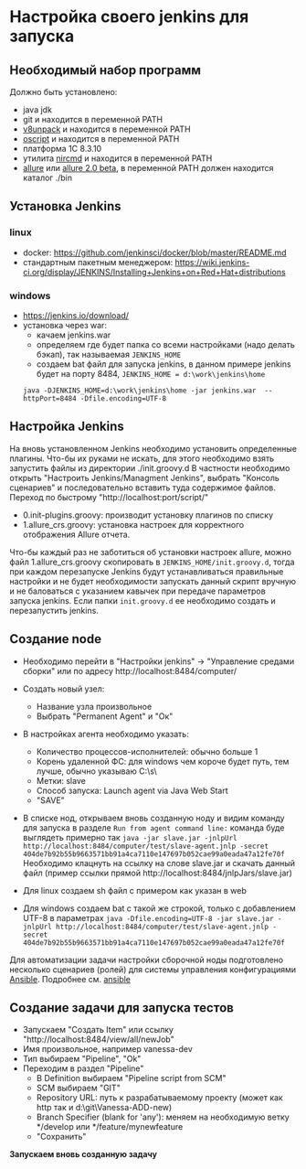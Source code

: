 # Настройка своего jenkins для запуска

## Необходимый набор программ


Должно быть установлено:
* java jdk
* git и находится в переменной PATH
* [v8unpack][v8unpack] и находится в переменной PATH
* [oscript][oscript] и находится в переменной PATH
* платформа 1С 8.3.10
* утилита [nircmd][nircmd] и находится в переменной PATH
* [allure][allure] или [allure 2.0 beta][allurebeta], в переменной PATH должен находится каталог ./bin

[oscript]: http://oscript.io/downloads
[nircmd]: http://www.nirsoft.net/utils/nircmd.html "ссылка внизу страницы"
[v8unpack]: https://github.com/dmpas/v8unpack#build
[allure]: https://github.com/allure-framework/allure-core/releases/latest
[allurebeta]: https://bintray.com/qameta/generic/allure2/2.0-BETA5#files/io/qameta/allure/allure/2.0-BETA5

## Установка Jenkins

### linux

* docker: https://github.com/jenkinsci/docker/blob/master/README.md
* стандартным пакетным менеджером: https://wiki.jenkins-ci.org/display/JENKINS/Installing+Jenkins+on+Red+Hat+distributions

### windows

* https://jenkins.io/download/
* установка через war:
    * качаем jenkins.war
    * определяем где будет папка со всеми настройками (надо делать бэкап), так называемая ```JENKINS_HOME```
    * создаем bat файл для запуска jenkins, в данном примере jenkins будет на порту 8484, ```JENKINS_HOME = d:\work\jenkins\home```
    ```
    java -DJENKINS_HOME=d:\work\jenkins\home -jar jenkins.war  --httpPort=8484 -Dfile.encoding=UTF-8
    ```

## Настройка Jenkins

На вновь установленном Jenkins необходимо установить определенные плагины. Что-бы их руками не искать, для этого необходимо взять запустить файлы из директории ./init.groovy.d
В частности необходимо открыть "Настроить Jenkins/Managment Jenkins", выбрать "Консоль сценариев" и последовательно вставить туда содержимое файлов.
Переход по быстрому "http://localhost:port/script/"

* 0.init-plugins.groovy: производит установку плагинов по списку
* 1.allure_crs.groovy: установка настроек для корректного отображения Allure отчета.

Что-бы каждый раз не заботиться об установки настроек allure, можно файл 1.allure_crs.groovy скопировать в ```JENKINS_HOME/init.groovy.d```, тогда при каждом перезапуске Jenkins будут устанавливаться правильные настройки и не будет необходимости запускать данный скрипт вручную и не баловаться с указанием кавычек при передаче параметров запуска jenkins. Если папки ```init.groovy.d``` ее необходимо создать и перезапустить jenkins.


## Создание node

* Необходимо перейти в "Настройки jenkins" -> "Управление средами сборки" или по адресу http://localhost:8484/computer/
* Создать новый узел:
    * Название узла произвольное
    * Выбрать "Permanent Agent" и "Ок"
* В настройках агента необходимо указать:
    * Количество процессов-исполнителей: обычно больше 1
    * Корень удаленной ФС: для windows чем короче будет путь, тем лучше, обычно указываю C:\s\
    * Метки: slave
    * Способ запуска: Launch agent via Java Web Start
    * "SAVE"
* В списке нод, открываем вновь созданную ноду и видим команду для запуска в разделе ```Run from agent command line:```
    команда буде выглядеть примерно так ```java -jar slave.jar -jnlpUrl http://localhost:8484/computer/test/slave-agent.jnlp -secret 404de7b92b55b9663571bb91a4ca7110e147697b052cae99a0eada47a12fe70f```
    Необходимо клацнуть на ссылку на слове slave.jar и скачать данный файл (пример ссылки прямой http://localhost:8484/jnlpJars/slave.jar)

* Для linux создаем sh файл с примером как указан в web
* Для windows создаем bat с такой же строкой, только с добавлением UTF-8 в параметрах ```java -Dfile.encoding=UTF-8 -jar slave.jar -jnlpUrl http://localhost:8484/computer/test/slave-agent.jnlp -secret 404de7b92b55b9663571bb91a4ca7110e147697b052cae99a0eada47a12fe70f ```

Для автоматизации задачи настройки сборочной ноды подготовлено несколько сценариев (ролей) для системы управления конфигурациями [Ansible](http://docs.ansible.com/ansible/latest/index.html). Подробнее см. [ansible](../ansible/README.md)

## Создание задачи для запуска тестов

* Запускаем "Создать Item" или ссылку "http://localhost:8484/view/all/newJob"
* Имя произвольное, например vanessa-dev
* Тип выбираем "Pipeline", "Ok"
* Переходим в раздел "Pipeline"
    * В Definition выбираем "Pipeline script from SCM"
    * SCM выбираем "GIT"
    * Repository URL: путь к разрабатываемому проекту (может как http так и d:\git\Vanessa-ADD-new)
    * Branch Specifier (blank for 'any'): меняем на необходимую ветку */develop или */feature/mynewfeature
    * "Сохранить"

**Запускаем вновь созданную задачу**
